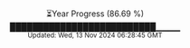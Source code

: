 <p align="center">
⏳Year Progress (86.69 %) <br>
██████████████████████████▁▁▁▁ <br>
<sub>Updated: Wed, 13 Nov 2024 06:28:45 GMT</sub>
</p>

